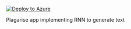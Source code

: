 [![Deploy to Azure](https://azuredeploy.net/deploybutton.png)](https://azuredeploy.net/)


Plagarise app implementing RNN to generate text
